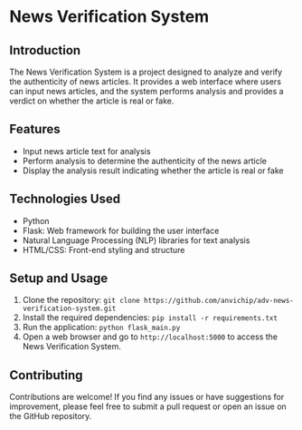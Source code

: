 # News Verification System

## Introduction
The News Verification System is a project designed to analyze and verify the authenticity of news articles. It provides a web interface where users can input news articles, and the system performs analysis and provides a verdict on whether the article is real or fake.

## Features
- Input news article text for analysis
- Perform analysis to determine the authenticity of the news article
- Display the analysis result indicating whether the article is real or fake

## Technologies Used
- Python
- Flask: Web framework for building the user interface
- Natural Language Processing (NLP) libraries for text analysis
- HTML/CSS: Front-end styling and structure

## Setup and Usage
1. Clone the repository: `git clone https://github.com/anvichip/adv-news-verification-system.git`
2. Install the required dependencies: `pip install -r requirements.txt`
3. Run the application: `python flask_main.py`
4. Open a web browser and go to `http://localhost:5000` to access the News Verification System.

## Contributing
Contributions are welcome! If you find any issues or have suggestions for improvement, please feel free to submit a pull request or open an issue on the GitHub repository.

